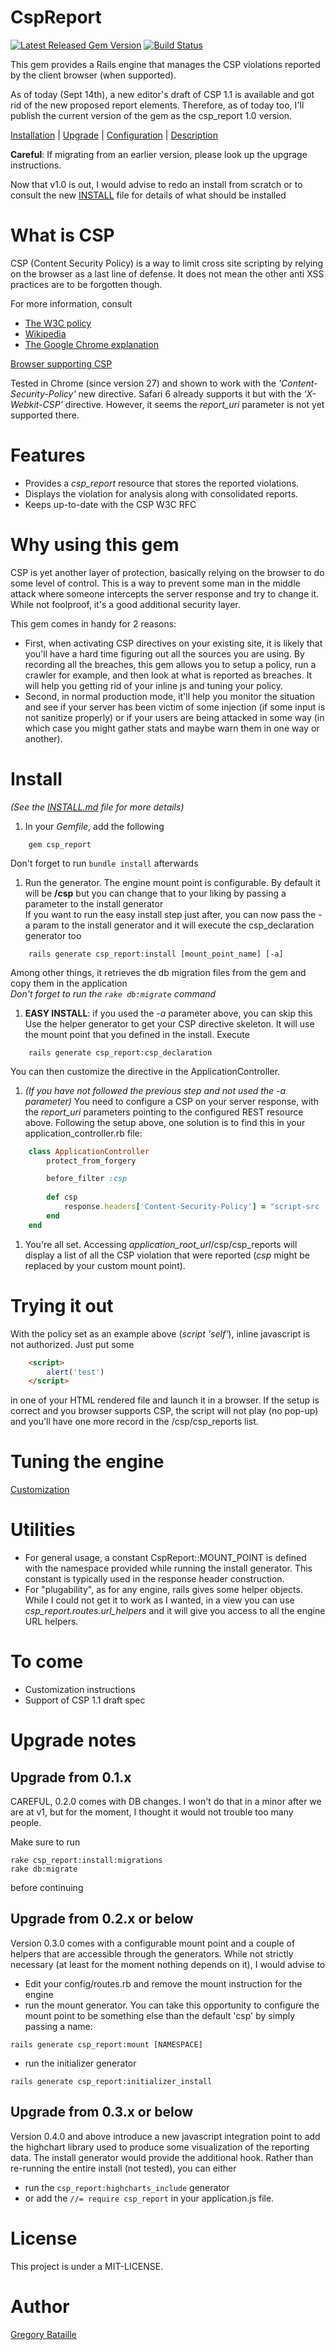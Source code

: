CspReport
=========

[![Latest Released Gem Version](https://badge.fury.io/rb/csp_report.png)](http://badge.fury.io/rb/csp_report)
[![Build Status](https://travis-ci.org/gbataille/csp-report.png)](https://travis-ci.org/gbataille/csp-report)

This gem provides a Rails engine that manages the CSP violations reported by
the client browser (when supported).

As of today (Sept 14th), a new editor's draft of CSP 1.1 is available and got
rid of the new proposed report elements. Therefore, as of today too, I'll
publish the current version of the gem as the csp_report 1.0 version.

[Installation](#install) | [Upgrade](#upgrade-notes) | 
[Configuration](#trying-it-out) | [Description](#what-is-csp)

**Careful**: If migrating from an earlier version, please look up the upgrage
instructions.

Now that v1.0 is out, I would advise to redo an install from scratch or to 
consult the new [INSTALL](./INSTALL.md) file for details of what should be 
installed

What is CSP
===========

CSP (Content Security Policy) is a way to limit cross site scripting by relying
on the browser as a last line of defense. It does not mean the other anti XSS
practices are to be forgotten though.

For more information, consult
* [The W3C policy](http://www.w3.org/TR/CSP/)
* [Wikipedia](http://en.wikipedia.org/wiki/Content_Security_Policy)
* [The Google Chrome explanation](https://developer.chrome.com/extensions/contentSecurityPolicy.html)

[Browser supporting CSP](http://caniuse.com/#search=csp)

Tested in Chrome (since version 27) and shown to work with the *'Content-Security-Policy'* new
directive.
Safari 6 already supports it but with the *'X-Webkit-CSP'* directive. However, it
seems the *report_uri* parameter is not yet supported there.

Features
========

* Provides a *csp_report* resource that stores the reported violations.
* Displays the violation for analysis along with consolidated reports.
* Keeps up-to-date with the CSP W3C RFC

Why using this gem
==================

CSP is yet another layer of protection, basically relying on the browser to do
some level of control. This is a way to prevent some man in the middle attack 
where someone intercepts the server response and try to change it. While not
foolproof, it's a good additional security layer.

This gem comes in handy for 2 reasons:
* First, when activating CSP directives on your existing site, it is likely 
that you'll have a hard
time figuring out all the sources you are using. By recording all the breaches,
 this gem allows you to setup a policy, run a crawler for example, and then 
look at what is reported as breaches. It will help you getting rid of your 
inline js and tuning your policy.
* Second, in normal production mode, it'll help you monitor the situation and 
see if your server has been victim of some injection (if some input is not 
sanitize properly) or if your users are being attacked in some way (in which 
case you might gather stats and maybe warn them in one way or another).

Install
=======

_(See the [INSTALL.md](./INSTALL.md) file for more details)_

1. In your *Gemfile*, add the following
```
	gem csp_report
```
Don't forget to run `bundle install` afterwards

1. Run the generator. The engine mount point is configurable. By default it will be 
**/csp** but you can change that to your liking by passing a parameter to the
install generator  
If you want to run the easy install step just after, you can now pass the -a
param to the install generator and it will execute the csp_declaration generator
too
```shell
	rails generate csp_report:install [mount_point_name] [-a]
```
Among other things, it retrieves the db migration files from the gem and copy them in the application  
*Don't forget to run the `rake db:migrate` command*

1. **EASY INSTALL**: if you used the *-a* parameter above, you can skip this
Use the helper generator to get your CSP directive skeleton.
It will use the mount point that you defined in the install.
Execute
```shell
	rails generate csp_report:csp_declaration
```
You can then customize the directive in the ApplicationController.

1. *(If you have not followed the previous step and not used the -a parameter)* 
You need to configure a CSP on your server response, with the *report_uri*
parameters pointing to the configured REST resource above. Following the setup
above, one solution is to find this in your application_controller.rb file:
```ruby
	class ApplicationController
		protect_from_forgery

		before_filter :csp
	
		def csp
			response.headers['Content-Security-Policy'] = "script-src 'self'; report-uri /csp/csp_reports"
		end
	end
```

1. You're all set. Accessing *application_root_url*/csp/csp_reports will display
a list of all the CSP violation that were reported (*csp* might be replaced by
your custom mount point).

Trying it out
=============

With the policy set as an example above (*script 'self'*), inline javascript is
not authorized. Just put some

```html
	<script>
		alert('test')
	</script>
```

in one of your HTML rendered file and launch it in a browser. If the setup is
correct and you browser supports CSP, the script will not play (no pop-up) and 
you'll have one more record in the /csp/csp_reports list.

Tuning the engine
=================

[Customization](./CUSTOMIZATION.md)

Utilities
=========

* For general usage, a constant CspReport::MOUNT_POINT is defined with the 
namespace provided while running the install generator. This constant is
typically used in the response header construction.
* For "plugability", as for any engine, rails gives some helper objects. While
I could not get it to work as I wanted, in a view you can use *csp_report.routes.url_helpers*
and it will give you access to all the engine URL helpers.

To come
=======

* Customization instructions
* Support of CSP 1.1 draft spec

Upgrade notes
=============

Upgrade from 0.1.x
------------------

CAREFUL, 0.2.0 comes with DB changes. I won't do that in a minor after we are at
v1, but for the moment, I thought it would not trouble too many people.

Make sure to run
```shell
rake csp_report:install:migrations
rake db:migrate
```
before continuing

Upgrade from 0.2.x or below
---------------------------

Version 0.3.0 comes with a configurable mount point and a couple of helpers that
are accessible through the generators.
While not strictly necessary (at least for the moment nothing depends on it),
I would advise to
* Edit your config/routes.rb and remove the mount instruction for the engine
* run the mount generator. You can take this opportunity to configure the mount
point to be something else than the default 'csp' by simply passing a name:
```shell
rails generate csp_report:mount [NAMESPACE]
```
* run the initializer generator
```shell
rails generate csp_report:initializer_install
```

Upgrade from 0.3.x or below
---------------------------

Version 0.4.0 and above introduce a new javascript integration point to add the
highchart library used to produce some visualization of the reporting data.
The install generator would provide the additional hook. Rather than re-running
the entire install (not tested), you can either
* run the `csp_report:highcharts_include` generator
* or add the `//= require csp_report` in your application.js file.

License
=======

This project is under a MIT-LICENSE.

Author
======

[Gregory Bataille](https://github.com/gbataille)
